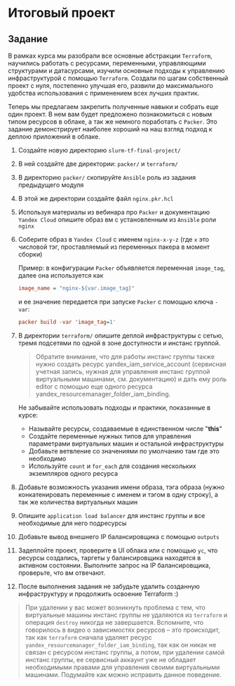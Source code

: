 Итоговый проект
=======

Задание
-------

В рамках курса мы разобрали все основные абстракции `Terraform`, научились работать с ресурсами, переменными, управляющими структурами и датасурсами, изучили основные подходы к управлению инфраструктурой с помощью `Terraform`. Создали по шагам собственный проект с нуля, постепенно улучшая его, развили до максимального удобства использования с применением всех лучших практик.

Теперь мы предлагаем закрепить полученные навыки и собрать еще один проект. В нем вам будет предложено познакомиться с новым типом ресурсов в облаке, а так же немного поработать с `Packer`. Это задание демонстрирует наиболее хороший на наш взгляд подход к деплою приложений в облаке.

1. Создайте новую директорию `slurm-tf-final-project/`

2. В ней создайте две директории: `packer/` и `terraform/`

3. В директорию `packer/` скопируйте `Ansible` роль из задания предыдущего модуля

4. В этой же директории создайте файл `nginx.pkr.hcl`

5. Используя материалы из вебинара про `Packer` и документацию `Yandex Cloud` опишите образ вм с установленным из `Ansible` роли `nginx`

6. Соберите образ в `Yandex Cloud` с именем `nginx-x-y-z` (где `x` это числовой тэг, проставляемый из переменных пакера в момент сборки)

    Пример: в конфигурации `Packer` объявляется переменная `image_tag`, далее она используется как

    ```ini
    image_name = "nginx-${var.image_tag}"
    ```

    и ее значение передается при запуске `Packer` с помощью ключа `-var`:

    ```ini
    packer build -var 'image_tag=1'
    ```

7. В директории `terraform/` опишите деплой инфраструктуры с сетью, тремя подсетями по одной в зоне доступности и инстанс группой.

    > Обратите внимание, что для работы инстанс группы также нужно создать ресурс yandex_iam_service_account (сервисная учетная запись, нужная для управления инстанс группой виртуальными машинами, см. документацию) и дать ему роль editor с помощью еще одного ресурса yandex_resourcemanager_folder_iam_binding.

    Не забывайте использовать подходы и практики, показанные в курсе:

    * Называйте ресурсы, создаваемые в единственном числе "**this**"
    * Создайте переменные нужных типов для управления параметрами виртуальных машин и остальной инфраструктуры
    * Добавьте ветвление со значениями по умолчанию там где это необходимо
    * Используйте `count` и `for_each` для создания нескольких экземпляров одного ресурса

8. Добавьте возможность указания имени образа, тэга образа (нужно конкатенировать переменные с именем и тэгом в одну строку), а так же количества виртуальных машин

9. Опишите `application load balancer` для инстанс группы и все необходимые для него подресурсы

10. Добавьте вывод внешнего IP балансировщика с помощью `outputs`

11. Задеплойте проект, проверите в UI облака или с помощью `yc`, что ресурсы создались, таргеты у балансировщика находятся в активном состоянии. Выполните запрос на IP балансировщика, проверьте, что вм отвечают.

12. После выполнения задания не забудьте удалить созданную инфраструктуру и продолжить освоение Terraform :)

> При удалении у вас может возникнуть проблема с тем, что виртуальные машины инстанс группы не удаляются из `terraform` и операция `destroy` никогда не завершается. Вспомните, что говорилось в видео о зависимостях ресурсов – это происходит, так как `terraform` сначала удаляет ресурс `yandex_resourcemanager_folder_iam_binding`, так как он никак не связан с ресурсом инстанс группы, а потом, при удалении самой инстанс группы, ее сервисный аккаунт уже не обладает необходимыми правами для управления своими виртуальными машинами. Подумайте как можно исправить данное поведение.
